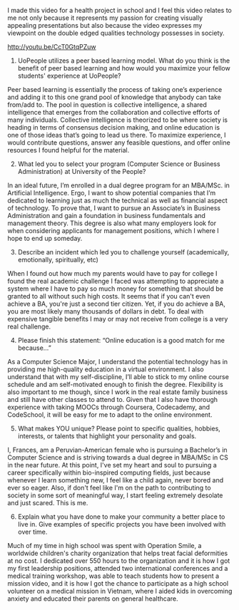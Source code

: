 I made this video for a health project in school and I feel this video relates to me not only because it represents my passion for creating visually appealing presentations but also because the video expresses my viewpoint on the double edged qualities technology possesses in society.

http://youtu.be/CcT0GtqPZuw

1. UoPeople utilizes a peer based learning model. What do you think is the benefit of peer based learning and how would you maximize your fellow students' experience at UoPeople?

Peer based learning is essentially the process of taking one’s experience and adding it to this one grand pool of knowledge that anybody can take from/add to. The pool in question is collective intelligence, a shared intelligence that emerges from the collaboration and collective efforts of many individuals. Collective intelligence is theorized to be where society is heading in terms of consensus decision making, and online education is one of those ideas that’s going to lead us there. To maximize experience, I would contribute questions, answer any feasible questions, and offer online resources I found helpful for the material.

2. What led you to select your program (Computer Science or Business Administration) at University of the People?

In an ideal future, I’m enrolled in a dual degree program for an MBA/MSc. in Artificial Intelligence. Ergo, I want to show potential companies that I’m dedicated to learning just as much the technical as well as financial aspect of technology. To prove that, I want to pursue an Associate’s in Business Administration and gain a foundation in business fundamentals and management theory. This degree is also what many employers look for when considering applicants for management positions, which I where I hope to end up someday.

3. Describe an incident which led you to challenge yourself (academically, emotionally, spiritually, etc)

When I found out how much my parents would have to pay for college I found the real academic challenge I faced was attempting to appreciate a system where I have to pay so much money for something that should be granted to all without such high costs. It seems that if you can't even achieve a BA, you're just a second tier citizen. Yet, if you do achieve a BA, you are most likely many thousands of dollars in debt. To deal with expensive tangible benefits I may or may not receive from college is a very real challenge.



4. Please finish this statement: “Online education is a good match for me because…”

As a Computer Science Major, I understand the potential technology has in providing me high-quality education in a virtual environment. I also understand that with my self-discipline, I’ll able to stick to my online course schedule and am self-motivated enough to finish the degree. Flexibility is also important to me though, since I work in the real estate family business and still have other classes to attend to. Given that I also have thorough experience with taking MOOCs through Coursera, Codecademy, and CodeSchool, it will be easy for me to adapt to the online environment.

5. What makes YOU unique? Please point to specific qualities, hobbies, interests, or talents that highlight your personality and goals.

I, Frances, am a Peruvian-American female who is pursuing a Bachelor’s in Computer Science and is striving towards a dual degree in MBA/MSc in CS in the near future. At this point, I've set my heart and soul to pursuing a career specifically within bio-inspired computing fields, just because whenever I learn something new, I feel like a child again, never bored and ever so eager. Also, if don't feel like I'm on the path to contributing to society in some sort of meaningful way, I start feeling extremely desolate and just scared. This is me.

6. Explain what you have done to make your community a better place to live in. Give examples of specific projects you have been involved with over time.

Much of my time in high school was spent with Operation Smile, a worldwide children's charity organization that helps treat facial deformities at no cost. I dedicated over 550 hours to the organization and it is how I got my first leadership positions, attended two international conferences and a medical training workshop, was able to teach students how to present a mission video, and it is how I got the chance to participate as a high school volunteer on a medical mission in Vietnam, where I aided kids in overcoming anxiety and educated their parents on general healthcare.
